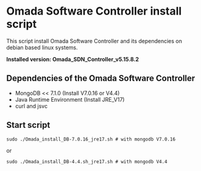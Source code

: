 # Omada Software Controller install script
This script install Omada Software Controller and its dependencies on debian based linux systems.

**Installed version: Omada_SDN_Controller_v5.15.8.2**

## Dependencies of the Omada Software Controller
- MongoDB << 7.1.0 (Install V7.0.16 or V4.4)
- Java Runtime Environment (Install JRE_V17) 
- curl and jsvc

 ## Start script
```
sudo ./Omada_install_DB-7.0.16_jre17.sh # with mongodb V7.0.16
```
or
```
sudo ./Omada_install_DB-4.4.sh_jre17.sh # with mongodb V4.4
```


